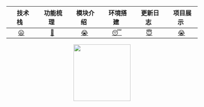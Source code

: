 <div align="center">

| &nbsp;&nbsp;技术栈&nbsp;&nbsp; |&nbsp;功能梳理&nbsp; | &nbsp;模块介绍&nbsp;|&nbsp;环境搭建&nbsp;| &nbsp;更新日志&nbsp;|&nbsp;项目展示&nbsp;|         
| :---: | :----: | :---: | :----: | :----: | :----: |
| [  :frowning:   ]() | [   :grimacing:   ](./docs/功能梳理.md) | [ :sob:  ](./docs/模块介绍.md) | [ :sleeping:  ](./docs/环境搭建.md) | [ :innocent: ](./docs/更新日志.md) |[ :sob: ](./docs/项目展示.md)|

<div align="center">
    <img src="https://images.gitee.com/uploads/images/2020/0620/092613_bf6c8afe_5724172.png" width="150px">
</div>
</div>



